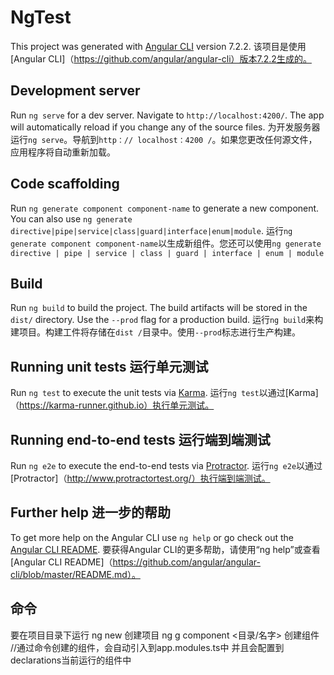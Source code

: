 # NgTest

This project was generated with [Angular CLI](https://github.com/angular/angular-cli) version 7.2.2.
该项目是使用[Angular CLI]（https://github.com/angular/angular-cli）版本7.2.2生成的。

## Development server

Run `ng serve` for a dev server. Navigate to `http://localhost:4200/`. The app will automatically reload if you change any of the source files.
为开发服务器运行`ng serve`。导航到`http：// localhost：4200 /`。如果您更改任何源文件，应用程序将自动重新加载。

## Code scaffolding

Run `ng generate component component-name` to generate a new component. You can also use `ng generate directive|pipe|service|class|guard|interface|enum|module`.
运行`ng generate component component-name`以生成新组件。您还可以使用`ng generate directive | pipe | service | class | guard | interface | enum | module`

## Build

Run `ng build` to build the project. The build artifacts will be stored in the `dist/` directory. Use the `--prod` flag for a production build.
运行`ng build`来构建项目。构建工件将存储在`dist /`目录中。使用`--prod`标志进行生产构建。

## Running unit tests  运行单元测试

Run `ng test` to execute the unit tests via [Karma](https://karma-runner.github.io).
运行`ng test`以通过[Karma]（https://karma-runner.github.io）执行单元测试。

## Running end-to-end tests  运行端到端测试

Run `ng e2e` to execute the end-to-end tests via [Protractor](http://www.protractortest.org/).
运行`ng e2e`以通过[Protractor]（http://www.protractortest.org/）执行端到端测试。

## Further help   进一步的帮助

To get more help on the Angular CLI use `ng help` or go check out the [Angular CLI README](https://github.com/angular/angular-cli/blob/master/README.md).
要获得Angular CLI的更多帮助，请使用“ng help”或查看[Angular CLI README]（https://github.com/angular/angular-cli/blob/master/README.md）。


## 命令
要在项目目录下运行
ng new <name> 创建项目
ng g component <目录/名字> 创建组件
//通过命令创建的组件，会自动引入到app.modules.ts中
并且会配置到declarations当前运行的组件中
